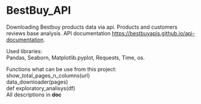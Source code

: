 # BestBuy_API
Downloading Bestbuy products data via api. Products and customers reviews base analysis.
API documentation https://bestbuyapis.github.io/api-documentation.

Used libraries:<br/> 
Pandas, Seaborn, Matplotlib.pyplot, Requests, Time, os.
    
Functions what can be use from this project:<br/>
show_total_pages_n_columns(url)<br/>
data_downloader(pages)<br/>
def exploratory_analisys(df)<br/>
All descriptions in __doc__
